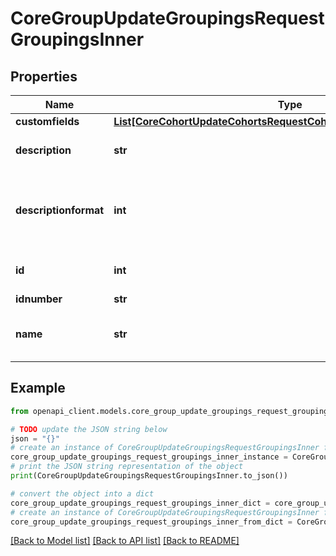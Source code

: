 # CoreGroupUpdateGroupingsRequestGroupingsInner


## Properties

Name | Type | Description | Notes
------------ | ------------- | ------------- | -------------
**customfields** | [**List[CoreCohortUpdateCohortsRequestCohortsInnerCustomfieldsInner]**](CoreCohortUpdateCohortsRequestCohortsInnerCustomfieldsInner.md) |  | [optional] 
**description** | **str** | grouping description text | [optional] 
**descriptionformat** | **int** | description format (1 &#x3D; HTML, 0 &#x3D; MOODLE, 2 &#x3D; PLAIN, or 4 &#x3D; MARKDOWN) | [optional] [default to 1]
**id** | **int** | id of grouping | [optional] [default to null]
**idnumber** | **str** | id number | [optional] 
**name** | **str** | multilang compatible name, course unique | [optional] 

## Example

```python
from openapi_client.models.core_group_update_groupings_request_groupings_inner import CoreGroupUpdateGroupingsRequestGroupingsInner

# TODO update the JSON string below
json = "{}"
# create an instance of CoreGroupUpdateGroupingsRequestGroupingsInner from a JSON string
core_group_update_groupings_request_groupings_inner_instance = CoreGroupUpdateGroupingsRequestGroupingsInner.from_json(json)
# print the JSON string representation of the object
print(CoreGroupUpdateGroupingsRequestGroupingsInner.to_json())

# convert the object into a dict
core_group_update_groupings_request_groupings_inner_dict = core_group_update_groupings_request_groupings_inner_instance.to_dict()
# create an instance of CoreGroupUpdateGroupingsRequestGroupingsInner from a dict
core_group_update_groupings_request_groupings_inner_from_dict = CoreGroupUpdateGroupingsRequestGroupingsInner.from_dict(core_group_update_groupings_request_groupings_inner_dict)
```
[[Back to Model list]](../README.md#documentation-for-models) [[Back to API list]](../README.md#documentation-for-api-endpoints) [[Back to README]](../README.md)


